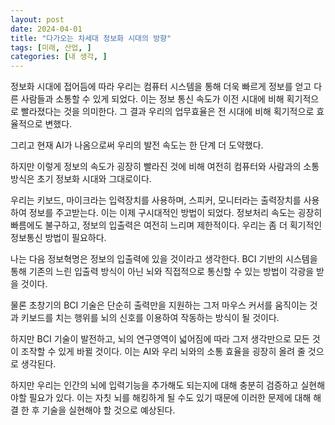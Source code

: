 ```yaml
---
layout: post
date: 2024-04-01
title: "다가오는 차세대 정보화 시대의 방향"
tags: [미래, 산업, ]
categories: [내 생각, ]
---
```



정보화 시대에 접어듬에 따라 우리는 컴퓨터 시스템을 통해 더욱 빠르게 정보를 얻고 다른 사람들과 소통할 수 있게 되었다.
이는 정보 통신 속도가 이전 시대에 비해 획기적으로 빨라졌다는 것을 의미한다. 그 결과 우리의 업무효율은 전 시대에 비해 획기적으로 효율적으로 변했다.


그리고 현재 AI가 나옴으로써 우리의 발전 속도는 한 단계 더 도약했다.


하지만 이렇게 정보의 속도가 굉장히 빨라진 것에 비해 여전히 컴퓨터와 사람과의 소통방식은 초기 정보화 시대와 그대로이다.


우리는 키보드, 마이크라는 입력장치를 사용하며, 스피커, 모니터라는 출력장치를 사용하여 정보를 주고받는다.
이는 이제 구시대적인 방법이 되었다. 정보처리 속도는 굉장히 빠름에도 불구하고, 정보의 입출력은 여전히 느리며 제한적이다. 우리는 좀 더 획기적인 정보통신 방법이 필요하다.


나는 다음 정보혁명은 정보의 입출력에 있을 것이라고 생각한다. BCI 기반의 시스템을 통해 기존의 느린 입출력 방식이 아닌 뇌와 직접적으로 통신할 수 있는 방법이 각광을 받을 것이다. 


물론 초창기의 BCI 기술은 단순히 출력만을 지원하는 그저 마우스 커서를 움직이는 것과 키보드를 치는 행위를 뇌의 신호를 이용하여 작동하는 방식이 될 것이다. 


하지만 BCI 기술이 발전하고, 뇌의 연구영역이 넓어짐에 따라 그저 생각만으로 모든 것이 조작할 수 있게 바뀔 것이다. 이는 AI와 우리 뇌와의 소통 효율을 굉장히 올려 줄 것으로 생각된다.


하지만 우리는 인간의 뇌에 입력기능을 추가해도 되는지에 대해 충분히 검증하고 실현해야할 필요가 있다. 이는 자칫 뇌를 해킹하게 될 수도 있기 때문에 이러한 문제에 대해 해결 한 후 기술을 실현해야 할 것으로 예상된다.

